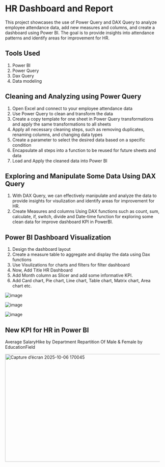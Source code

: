 # HR Dashboard and Report
This project showcases the use of Power Query and DAX Query to analyze employee attendance data, add new measures and columns, and create a dashboard using Power BI. The goal is to provide insights into attendance patterns and identify areas for improvement for HR.

## Tools Used
1. Power BI
2. Power Query
3. Dax Query
4. Data modeling

## Cleaning and Analyzing using Power Query
1. Open Excel and connect to your employee attendance data
2. Use Power Query to clean and transform the data
3. Create a copy template for one sheet in Power Query transformations and apply the same transformations to all sheets
4. Apply all necessary cleaning steps, such as removing duplicates, renaming columns, and changing data types
5. Create a parameter to select the desired data based on a specific condition
6. Encapsulate all steps into a function to be reused for future sheets and data
7. Load and Apply the cleaned data into Power BI

## Exploring and Manipulate Some Data Using DAX Query
1. With DAX Query, we can effectively manipulate and analyze the data to provide insights for visulization and identify areas for improvement for HR.
2. Create Measures and columns Using DAX functions such as count, sum, calculate, if, switch, divide and Date-time function for exploring some clean data for improve dashboard KPI in PowerBI.

## Power BI Dashboard Visualization
1. Design the dashboard layout
2. Create a measure table to aggregate and display the data using Dax functions
3. Use Visulizations for charts and filters for filter dashboard
4. Now, Add Title HR Dashboard
5. Add Month column as Slicer and add some informative KPI.
6. Add Card chart, Pie chart, Line chart, Table chart, Matrix chart, Area chart etc.

![image](https://github.com/Murriel11/HR-Dashboard-and-Report/assets/129143386/1db09ca8-56cd-44f5-a7bb-f31298d81aa7)

![image](https://github.com/Murriel11/HR-Dashboard-and-Report/assets/129143386/25878d06-64ee-43d8-ab71-81ae2d5ccf93)

![image](https://github.com/Murriel11/HR-Dashboard-and-Report/assets/129143386/551a7f56-aa23-4e31-a7a4-d1e44bcf4613)

## New KPI for HR in Power BI 
Average SalaryHike by Department
Repartition Of Male & Female by EducationField


<img width="643" height="350" alt="Capture d’écran 2025-10-06 170045" src="https://github.com/user-attachments/assets/40d242d6-ecfd-4b17-a503-0bd1e90e9965" />
